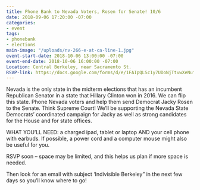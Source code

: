 ```yaml
---
title: Phone Bank to Nevada Voters, Rosen for Senate! 10/6
date: 2018-09-06 17:20:00 -07:00
categories:
- event
tags:
- phonebank
- elections
main-image: "/uploads/nv-266-e-at-ca-line-1.jpg"
event-start-date: 2018-10-06 13:00:00 -07:00
event-end-date: 2018-10-06 16:00:00 -07:00
Location: Central Berkeley, near Sacramento St.
RSVP-link: https://docs.google.com/forms/d/e/1FAIpQLSc1y7UDoNjTtvwXeNufOz2NVpK0KxLbrxPnYOrDoVVuRU532w/viewform
---
```


Nevada is the only state in the midterm elections that has an incumbent Republican Senator in a state that Hillary Clinton won in 2016. We can flip this state. Phone Nevada voters and help them send Democrat Jacky Rosen to the Senate. Think Supreme Court! We’ll be supporting the Nevada State Democrats’ coordinated campaign for Jacky as well as strong candidates for the House and for state offices.

WHAT YOU’LL NEED: a charged ipad, tablet or laptop AND your cell phone with earbuds. If possible, a power cord and a computer mouse might also be useful for you.

RSVP soon – space may be limited, and this helps us plan if more space is needed.

Then look for an email with subject ‘Indivisible Berkeley” in the next few days so you’ll know where to go!